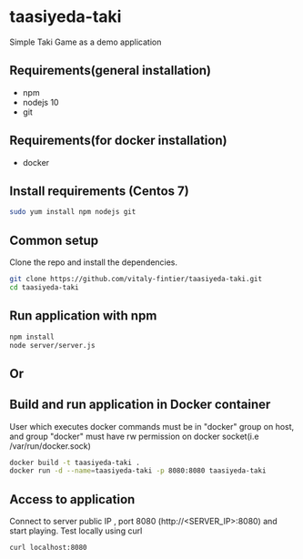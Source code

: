 # taasiyeda-taki
Simple Taki Game as a demo application

## Requirements(general installation)
* npm
* nodejs 10
* git

## Requirements(for docker installation)
* docker

## Install requirements (Centos 7)

```bash
sudo yum install npm nodejs git 
```

## Common setup

Clone the repo and install the dependencies.

```bash
git clone https://github.com/vitaly-fintier/taasiyeda-taki.git
cd taasiyeda-taki
```

## Run application with npm
```bash
npm install
node server/server.js
```
## Or

## Build and run application in Docker container
User which executes docker commands must be in "docker" group on host, 
and group "docker" must have rw permission on docker socket(i.e /var/run/docker.sock)

```bash
docker build -t taasiyeda-taki .
docker run -d --name=taasiyeda-taki -p 8080:8080 taasiyeda-taki
```

## Access to application
Connect to server public IP , port 8080 (http://<SERVER_IP>:8080) and start playing.
Test locally using curl
```bash
curl localhost:8080
```


